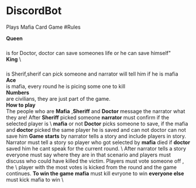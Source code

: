 # DiscordBot
Plays Mafia Card Game
#Rules

**Queen** 
###
is for Doctor, doctor can save someones life or he can save himself" \
**King**  \
###
is Sherif,sherif can pick someone and narrator will tell him if he is mafia \
**Ace** \
is mafia, every round he is picing some one to kill \
**Numbers** \
are civilians, they are just part of the game. \
**How to play** \
The people who are **Mafia** ,**Sheriff** and **Doctor** message the narrator what they are! After **Sheriff** picked someone **narrator** must confirm if the selected player is \ **mafia** or not **Doctor** picks someone to save, if the mafia and **doctor** picked the same player he is saved and can  not doctor can not save him **Game starts** by narrator  tells a story and include players in story. Narrator must tell a story so player who got selected by **mafia** died if **doctor** saved him he cant speak for the current round. \ After narrator tells a story everyone must say where they are in that scenario and players must discuss who could have killed the victim. Players must vote someone off , the \ player with the most votes is kicked from the round  and the game continues. **To win the game** **mafia** must kill evryone to win **everyone else** must kick mafia to win \ 
